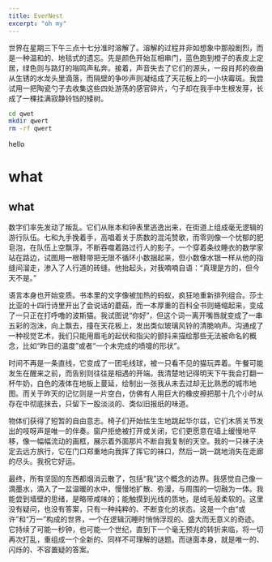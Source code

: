 ```yaml
---
title: EverNest
excerpt: "oh my"
---
```

世界在星期三下午三点十七分准时溶解了。溶解的过程并非如想象中那般剧烈，而是一种温和的、地毯式的遗忘。先是颜色开始互相串门，蓝色跑到橙子的表皮上定居，绿色则与路灯的嗡鸣声私奔。接着，声音失去了它们的源头，一段肖邦的夜曲从生锈的水龙头里滴落，而隔壁的争吵声则凝结成了天花板上的一小块霉斑。我尝试用一把陶瓷勺子去收集这些四处游荡的感官碎片，勺子却在我手中生根发芽，长成了一棵挂满寂静铃铛的矮树。
```bash
cd qwet
mkdir qwert
rm -rf qwert
```
hello
# what
## what

数字们率先发动了叛乱。它们从账本和钟表里逃逸出来，在街道上组成毫无逻辑的游行队伍。七和九手挽着手，高唱着关于质数的混沌赞歌，而零则像一个忧郁的肥皂泡，在队伍上空飘浮，不断吞噬着路过行人的影子。一个穿着条纹睡衣的数学家站在路边，试图用一根鞋带把无限不循环小数捆起来，但小数像水银一样从他的指缝间溜走，渗入了人行道的砖缝。他抬起头，对我喃喃自语：“真理是方的，但今天不是。”

语言本身也开始变质。书本里的文字像被加热的蚂蚁，疯狂地重新排列组合。莎士比亚的十四行诗里开出了会说话的蘑菇，而一本厚重的百科全书则蜷缩起来，变成了一只正在打呼噜的波斯猫。我试图说“你好”，但这个词一离开嘴唇就变成了一串五彩的泡沫，向上飘去，撞在天花板上，发出类似玻璃风铃的清脆响声。沟通成了一种视觉艺术，我们只能用眉毛的起伏和指尖的颤抖来描绘那些无法被命名的概念，比如“昨日的温度”或者“一个未完成的喷嚏的形状”。

时间不再是一条直线，它变成了一团毛线球，被一只看不见的猫玩弄着。午餐可能发生在醒来之前，而告别则往往是相遇的开端。我清楚地记得明天下午我会打翻一杯牛奶，白色的液体在地板上蔓延，绘制出一张我从未去过却无比熟悉的城市地图。而关于昨天的记忆则是一片空白，仿佛有人用巨大的橡皮擦把那十几个小时从存在中彻底抹去，只留下一股淡淡的、类似旧报纸的味道。

物体们获得了短暂的自由意志。椅子们开始怯生生地跳起华尔兹，它们木质关节发出的吱呀声是唯一的伴奏。窗户拒绝被打开或关闭，它们更愿意在墙上缓慢地平移，像一幅幅流动的画框，展示着外面那片不断自我复制的天空。我的一只袜子决定去远方旅行，它在门口郑重地向我挥了挥它的袜口，然后一跳一跳地消失在走廊的尽头。我祝它好运。

最终，所有坚固的东西都烟消云散了，包括“我”这个概念的边界。我感觉自己像一滴墨水，滴入了一盆温暖的水中，慢慢地扩散、弥漫，与周围的一切融为一体。我能尝到墙壁的思绪，是略带咸味的；能触摸到光线的质地，是绒毛般柔软的。这里没有疑问，也没有答案，只有一种纯粹的、不断变化的状态。这是一个由“或许”和“万一”构成的世界，一个在逻辑沉睡时悄悄浮现的、盛大而无意义的奇迹。它持续了可能一秒钟，也可能一个世纪，直到下一个毫无预兆的转折来临，将一切再次打乱，重组成一个全新的、同样不可理解的谜题。而谜面本身，就是唯一的、闪烁的、不容置疑的答案。